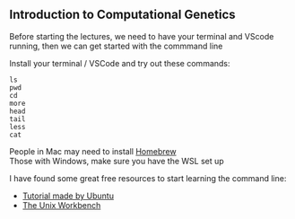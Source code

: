 ## Introduction to Computational Genetics

Before starting the lectures, we need to have your terminal and VScode running, then we can get started with the commmand line


Install your terminal / VSCode and try out these commands:
```
ls
pwd
cd
more
head
tail
less
cat
```

People in Mac may need to install [Homebrew](https://brew.sh/index_es) \
Those with Windows, make sure you have the WSL set up

I have found some great free resources to start learning the command line:
- [Tutorial made by Ubuntu](https://ubuntu.com/tutorials/command-line-for-beginners#1-overview)
- [The Unix Workbench](https://seankross.com/the-unix-workbench/command-line-basics.html)

